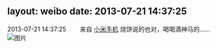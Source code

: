 layout: weibo
date: 2013-07-21 14:37:25
---
<meta name="referrer" content="no-referrer" />

2013-07-21 14:37:25  &nbsp;&nbsp;&nbsp;&nbsp;&nbsp;&nbsp; 来自 <a href="http://app.weibo.com/t/feed/22zMnn" rel="nofollow">小米手机</a>
烧饼说的也对，喝喝酒神马的…… ​​​
![图片](https://ww1.sinaimg.cn/large/6d2a6003jw1e6uflqi5qvj20qo0f0wfc.jpg)
